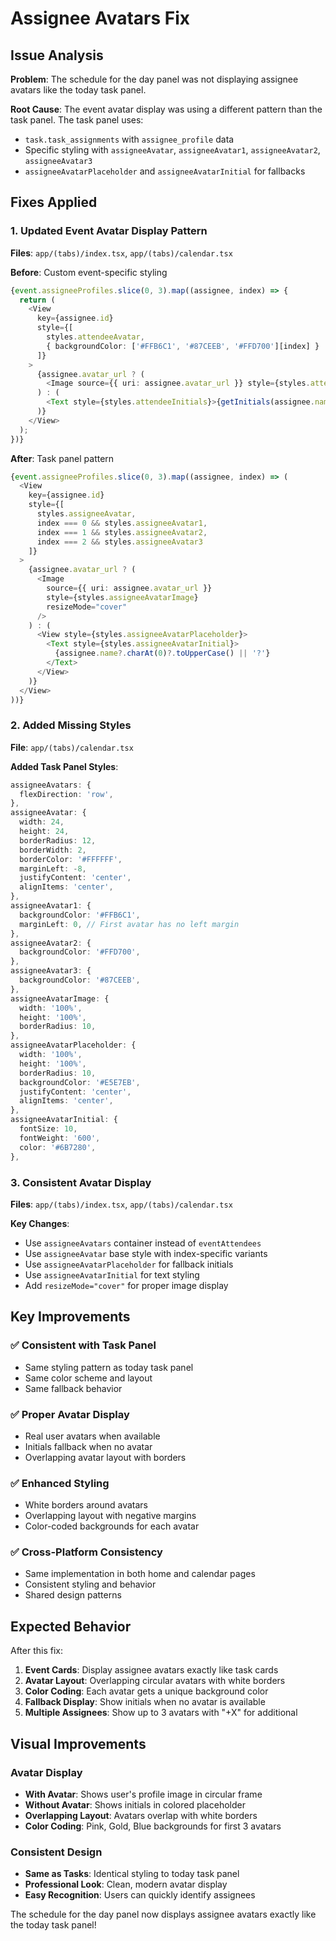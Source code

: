 # Assignee Avatars Fix

## Issue Analysis

**Problem**: The schedule for the day panel was not displaying assignee avatars like the today task panel.

**Root Cause**: The event avatar display was using a different pattern than the task panel. The task panel uses:
- `task.task_assignments` with `assignee_profile` data
- Specific styling with `assigneeAvatar`, `assigneeAvatar1`, `assigneeAvatar2`, `assigneeAvatar3`
- `assigneeAvatarPlaceholder` and `assigneeAvatarInitial` for fallbacks

## Fixes Applied

### 1. **Updated Event Avatar Display Pattern**
**Files**: `app/(tabs)/index.tsx`, `app/(tabs)/calendar.tsx`

**Before**: Custom event-specific styling
```typescript
{event.assigneeProfiles.slice(0, 3).map((assignee, index) => {
  return (
    <View 
      key={assignee.id} 
      style={[
        styles.attendeeAvatar, 
        { backgroundColor: ['#FFB6C1', '#87CEEB', '#FFD700'][index] }
      ]}
    >
      {assignee.avatar_url ? (
        <Image source={{ uri: assignee.avatar_url }} style={styles.attendeeAvatarImage} />
      ) : (
        <Text style={styles.attendeeInitials}>{getInitials(assignee.name)}</Text>
      )}
    </View>
  );
})}
```

**After**: Task panel pattern
```typescript
{event.assigneeProfiles.slice(0, 3).map((assignee, index) => (
  <View 
    key={assignee.id} 
    style={[
      styles.assigneeAvatar, 
      index === 0 && styles.assigneeAvatar1,
      index === 1 && styles.assigneeAvatar2,
      index === 2 && styles.assigneeAvatar3
    ]} 
  >
    {assignee.avatar_url ? (
      <Image
        source={{ uri: assignee.avatar_url }}
        style={styles.assigneeAvatarImage}
        resizeMode="cover"
      />
    ) : (
      <View style={styles.assigneeAvatarPlaceholder}>
        <Text style={styles.assigneeAvatarInitial}>
          {assignee.name?.charAt(0)?.toUpperCase() || '?'}
        </Text>
      </View>
    )}
  </View>
))}
```

### 2. **Added Missing Styles**
**File**: `app/(tabs)/calendar.tsx`

**Added Task Panel Styles**:
```typescript
assigneeAvatars: {
  flexDirection: 'row',
},
assigneeAvatar: {
  width: 24,
  height: 24,
  borderRadius: 12,
  borderWidth: 2,
  borderColor: '#FFFFFF',
  marginLeft: -8,
  justifyContent: 'center',
  alignItems: 'center',
},
assigneeAvatar1: {
  backgroundColor: '#FFB6C1',
  marginLeft: 0, // First avatar has no left margin
},
assigneeAvatar2: {
  backgroundColor: '#FFD700',
},
assigneeAvatar3: {
  backgroundColor: '#87CEEB',
},
assigneeAvatarImage: {
  width: '100%',
  height: '100%',
  borderRadius: 10,
},
assigneeAvatarPlaceholder: {
  width: '100%',
  height: '100%',
  borderRadius: 10,
  backgroundColor: '#E5E7EB',
  justifyContent: 'center',
  alignItems: 'center',
},
assigneeAvatarInitial: {
  fontSize: 10,
  fontWeight: '600',
  color: '#6B7280',
},
```

### 3. **Consistent Avatar Display**
**Files**: `app/(tabs)/index.tsx`, `app/(tabs)/calendar.tsx`

**Key Changes**:
- Use `assigneeAvatars` container instead of `eventAttendees`
- Use `assigneeAvatar` base style with index-specific variants
- Use `assigneeAvatarPlaceholder` for fallback initials
- Use `assigneeAvatarInitial` for text styling
- Add `resizeMode="cover"` for proper image display

## Key Improvements

### ✅ **Consistent with Task Panel**
- Same styling pattern as today task panel
- Same color scheme and layout
- Same fallback behavior

### ✅ **Proper Avatar Display**
- Real user avatars when available
- Initials fallback when no avatar
- Overlapping avatar layout with borders

### ✅ **Enhanced Styling**
- White borders around avatars
- Overlapping layout with negative margins
- Color-coded backgrounds for each avatar

### ✅ **Cross-Platform Consistency**
- Same implementation in both home and calendar pages
- Consistent styling and behavior
- Shared design patterns

## Expected Behavior

After this fix:

1. **Event Cards**: Display assignee avatars exactly like task cards
2. **Avatar Layout**: Overlapping circular avatars with white borders
3. **Color Coding**: Each avatar gets a unique background color
4. **Fallback Display**: Show initials when no avatar is available
5. **Multiple Assignees**: Show up to 3 avatars with "+X" for additional

## Visual Improvements

### **Avatar Display**
- **With Avatar**: Shows user's profile image in circular frame
- **Without Avatar**: Shows initials in colored placeholder
- **Overlapping Layout**: Avatars overlap with white borders
- **Color Coding**: Pink, Gold, Blue backgrounds for first 3 avatars

### **Consistent Design**
- **Same as Tasks**: Identical styling to today task panel
- **Professional Look**: Clean, modern avatar display
- **Easy Recognition**: Users can quickly identify assignees

The schedule for the day panel now displays assignee avatars exactly like the today task panel!
